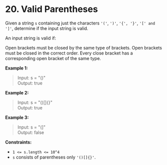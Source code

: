 # 20. Valid Parentheses

Given a string `s` containing just the characters `'('`, `')'`, `'{', '}'`, `'[' and ']'`, determine if the input string is valid.

An input string is valid if:

Open brackets must be closed by the same type of brackets.
Open brackets must be closed in the correct order.
Every close bracket has a corresponding open bracket of the same type.

**Example 1:**

>Input: s = "()" <br>
>Output: true

**Example 2:**

>Input: s = "()[]{}" <br>
>Output: true

**Example 3:**

>Input: s = "(]" <br>
>Output: false

**Constraints:**

- `1 <= s.length <= 10^4`
- `s` consists of parentheses only `'()[]{}'`.
